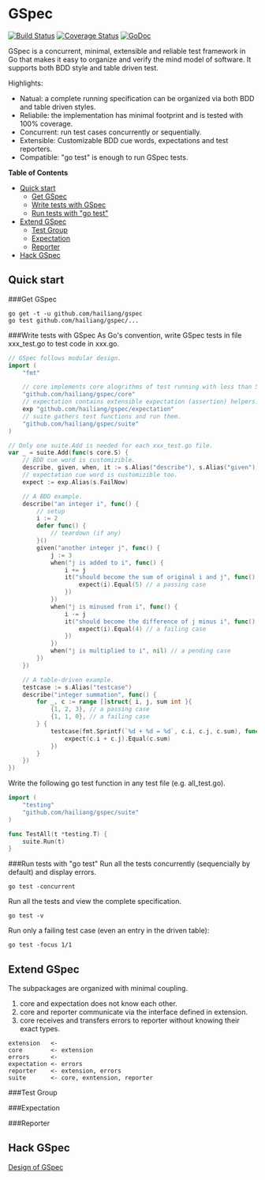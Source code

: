GSpec
=====

[![Build Status](https://travis-ci.org/hailiang/gspec.png?branch=master)](https://travis-ci.org/hailiang/gspec)
[![Coverage Status](https://coveralls.io/repos/hailiang/gspec/badge.png?branch=master)](https://coveralls.io/r/hailiang/gspec?branch=master)
[![GoDoc](https://godoc.org/github.com/hailiang/gspec?status.png)](https://godoc.org/github.com/hailiang/gspec)

GSpec is a concurrent, minimal, extensible and reliable test framework in Go
that makes it easy to organize and verify the mind model of software. It
supports both BDD style and table driven test.

Highlights:

* Natual:     a complete running specification can be organized via both BDD and
              table driven styles.
* Reliabile:  the implementation has minimal footprint and is tested with 100%
              coverage.
* Concurrent: run test cases concurrently or sequentially.
* Extensible: Customizable BDD cue words, expectations and test reporters.
* Compatible: "go test" is enough to run GSpec tests.

<!-- START doctoc generated TOC please keep comment here to allow auto update -->
<!-- DON'T EDIT THIS SECTION, INSTEAD RE-RUN doctoc TO UPDATE -->
**Table of Contents**

- [Quick start](#quick-start)
  - [Get GSpec](#get-gspec)
  - [Write tests with GSpec](#write-tests-with-gspec)
  - [Run tests with "go test"](#run-tests-with-go-test)
- [Extend GSpec](#extend-gspec)
  - [Test Group](#test-group)
  - [Expectation](#expectation)
  - [Reporter](#reporter)
- [Hack GSpec](#hack-gspec)

<!-- END doctoc generated TOC please keep comment here to allow auto update -->

Quick start
-----------

###Get GSpec
```
go get -t -u github.com/hailiang/gspec
go test github.com/hailiang/gspec/...
```

###Write tests with GSpec
As Go's convention, write GSpec tests in file xxx_test.go to test code in xxx.go.
```go
// GSpec follows modular design.
import (
	"fmt"

	// core implements core alogrithms of test running with less than 500 lines of code.
	"github.com/hailiang/gspec/core"
	// expectation contains extensible expectation (assertion) helpers.
	exp "github.com/hailiang/gspec/expectation"
	// suite gathers test functions and run them.
	"github.com/hailiang/gspec/suite"
)

// Only one suite.Add is needed for each xxx_test.go file.
var _ = suite.Add(func(s core.S) {
	// BDD cue word is customizible.
	describe, given, when, it := s.Alias("describe"), s.Alias("given"), s.Alias("when"), s.Alias("it")
	// expectation cue word is customizible too.
	expect := exp.Alias(s.FailNow)

	// A BDD example.
	describe("an integer i", func() {
		// setup
		i := 2
		defer func() {
			// teardown (if any)
		}()
		given("another integer j", func() {
			j := 3
			when("j is added to i", func() {
				i += j
				it("should become the sum of original i and j", func() {
					expect(i).Equal(5) // a passing case
				})
			})
			when("j is minused from i", func() {
				i -= j
				it("should become the difference of j minus i", func() {
					expect(i).Equal(4) // a failing case
				})
			})
			when("j is multiplied to i", nil) // a pending case
		})
	})

	// A table-driven example.
	testcase := s.Alias("testcase")
	describe("integer summation", func() {
		for _, c := range []struct{ i, j, sum int }{
			{1, 2, 3}, // a passing case
			{1, 1, 0}, // a failing case
		} {
			testcase(fmt.Sprintf(`%d + %d = %d`, c.i, c.j, c.sum), func() {
				expect(c.i + c.j).Equal(c.sum)
			})
		}
	})
})
```

Write the following go test function in any test file (e.g. all_test.go).

```go
import (
	"testing"
	"github.com/hailiang/gspec/suite"
)

func TestAll(t *testing.T) {
	suite.Run(t)
}
```

###Run tests with "go test"
Run all the tests concurrently (sequencially by default) and display errors.
```
go test -concurrent
```
Run all the tests and view the complete specification.
```
go test -v
```
Run only a failing test case (even an entry in the driven table):
```
go test -focus 1/1
```

Extend GSpec
------------
The subpackages are organized with minimal coupling.

1. core and expectation does not know each other. 
2. core and reporter communicate via the interface defined in extension.
3. core receives and transfers errors to reporter without knowing their exact types.

```
extension   <- 
core        <- extension
errors      <- 
expectation <- errors
reporter    <- extension, errors
suite       <- core, exntension, reporter
```

###Test Group

###Expectation

###Reporter

Hack GSpec
----------

[Design of GSpec](DESIGN.md)


